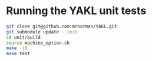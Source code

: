 # Running the YAKL unit tests

```bash
git clone git@github.com:mrnorman/YAKL.git
git submodule update --init
cd unit/build
source machine_option.sh
make -j8
make test
```

